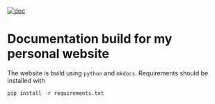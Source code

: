[![doc](https://github.com/mscheltienne/template-python/actions/workflows/doc.yaml/badge.svg?branch=main)](https://github.com/mscheltienne/template-python/actions/workflows/doc.yaml)

# Documentation build for my personal website

The website is build using `python` and `mkdocs`. Requirements should be installed with

```python
pip install -r requirements.txt
```
